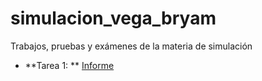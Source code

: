 # simulacion_vega_bryam
Trabajos, pruebas y exámenes de la materia de simulación

* **Tarea 1: ** <a href="https://github.com/bvegaM/simulacion_vega_bryam/blob/master/tarea_1_dados_simulacion/informe.pdf">Informe</a>
